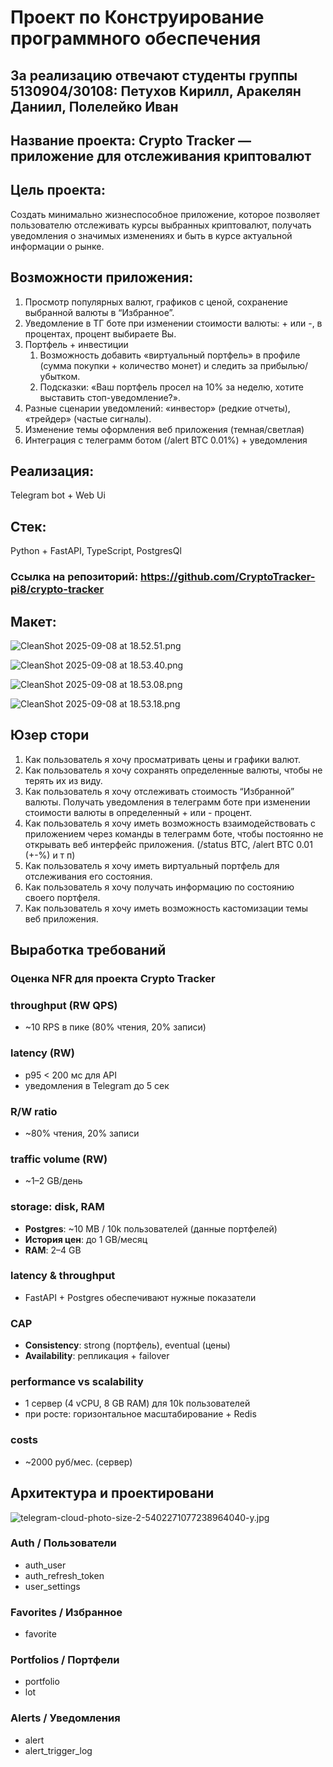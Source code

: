 # Проект по Конструирование программного обеспечения

## **За реализацию отвечают студенты группы 5130904/30108:** Петухов Кирилл, Аракелян Даниил, Полелейко Иван

## **Название проекта:** Crypto Tracker — приложение для отслеживания криптовалют

## **Цель проекта:**

Создать минимально жизнеспособное приложение, которое позволяет пользователю отслеживать курсы выбранных криптовалют, получать уведомления о значимых изменениях и быть в курсе актуальной информации о рынке.

## **Возможности приложения:**

1. Просмотр популярных валют, графиков с ценой, сохранение выбранной валюты в “Избранное”.
2. Уведомление в ТГ боте при изменении стоимости валюты: + или -, в процентах, процент выбираете Вы.
3. Портфель + инвестиции
    1. Возможность добавить «виртуальный портфель» в профиле (сумма покупки + количество монет) и следить за прибылью/убытком.
    2. Подсказки: «Ваш портфель просел на 10% за неделю, хотите выставить стоп-уведомление?».
4. Разные сценарии уведомлений: «инвестор» (редкие отчеты), «трейдер» (частые сигналы).
5. Изменение темы оформления веб приложения (темная/светлая)
6. Интеграция с телеграмм ботом (/alert BTC 0.01%) + уведомления

## **Реализация:**

Telegram bot + Web Ui

## **Стек:**

Python + FastAPI, TypeScript, PostgresQl

### **Ссылка на репозиторий:** https://github.com/CryptoTracker-pi8/crypto-tracker

## **Макет:**

![CleanShot 2025-09-08 at 18.52.51.png](%D0%9F%D1%80%D0%BE%D0%B5%D0%BA%D1%82%20%D0%BF%D0%BE%20%D0%9A%D0%BE%D0%BD%D1%81%D1%82%D1%80%D1%83%D0%B8%D1%80%D0%BE%D0%B2%D0%B0%D0%BD%D0%B8%D0%B5%20%D0%BF%D1%80%D0%BE%D0%B3%D1%80%D0%B0%D0%BC%D0%BC%D0%BD%D0%BE%D0%B3%D0%BE%20%D0%BE%D0%B1%D0%B5%D1%81%D0%BF%D0%B5%D1%87%D0%B5%D0%BD%D0%B8%D1%8F%2026894fb1369d80668d37f8e32b7263aa/CleanShot_2025-09-08_at_18.52.51.png)

![CleanShot 2025-09-08 at 18.53.40.png](%D0%9F%D1%80%D0%BE%D0%B5%D0%BA%D1%82%20%D0%BF%D0%BE%20%D0%9A%D0%BE%D0%BD%D1%81%D1%82%D1%80%D1%83%D0%B8%D1%80%D0%BE%D0%B2%D0%B0%D0%BD%D0%B8%D0%B5%20%D0%BF%D1%80%D0%BE%D0%B3%D1%80%D0%B0%D0%BC%D0%BC%D0%BD%D0%BE%D0%B3%D0%BE%20%D0%BE%D0%B1%D0%B5%D1%81%D0%BF%D0%B5%D1%87%D0%B5%D0%BD%D0%B8%D1%8F%2026894fb1369d80668d37f8e32b7263aa/CleanShot_2025-09-08_at_18.53.40.png)

![CleanShot 2025-09-08 at 18.53.08.png](%D0%9F%D1%80%D0%BE%D0%B5%D0%BA%D1%82%20%D0%BF%D0%BE%20%D0%9A%D0%BE%D0%BD%D1%81%D1%82%D1%80%D1%83%D0%B8%D1%80%D0%BE%D0%B2%D0%B0%D0%BD%D0%B8%D0%B5%20%D0%BF%D1%80%D0%BE%D0%B3%D1%80%D0%B0%D0%BC%D0%BC%D0%BD%D0%BE%D0%B3%D0%BE%20%D0%BE%D0%B1%D0%B5%D1%81%D0%BF%D0%B5%D1%87%D0%B5%D0%BD%D0%B8%D1%8F%2026894fb1369d80668d37f8e32b7263aa/CleanShot_2025-09-08_at_18.53.08.png)

![CleanShot 2025-09-08 at 18.53.18.png](%D0%9F%D1%80%D0%BE%D0%B5%D0%BA%D1%82%20%D0%BF%D0%BE%20%D0%9A%D0%BE%D0%BD%D1%81%D1%82%D1%80%D1%83%D0%B8%D1%80%D0%BE%D0%B2%D0%B0%D0%BD%D0%B8%D0%B5%20%D0%BF%D1%80%D0%BE%D0%B3%D1%80%D0%B0%D0%BC%D0%BC%D0%BD%D0%BE%D0%B3%D0%BE%20%D0%BE%D0%B1%D0%B5%D1%81%D0%BF%D0%B5%D1%87%D0%B5%D0%BD%D0%B8%D1%8F%2026894fb1369d80668d37f8e32b7263aa/CleanShot_2025-09-08_at_18.53.18.png)

## Юзер стори

1. Как пользователь я хочу просматривать цены и графики валют.
2. Как пользователь я хочу сохранять определенные валюты, чтобы не терять их из виду.
3. Как пользователь я хочу отслеживать стоимость “Избранной” валюты. Получать уведомления в телеграмм боте при изменении стоимости валюты в определенный + или - процент.
4. Как пользователь я хочу иметь возможность взаимодействовать с приложением через команды в телеграмм боте, чтобы постоянно не открывать веб интерфейс приложения. (/status BTC, /alert BTC 0.01 (+-%) и т п)
5. Как пользователь я хочу иметь виртуальный портфель для отслеживания его состояния.
6. Как пользователь я хочу получать информацию по состоянию своего портфеля.
7. Как пользователь я хочу иметь возможность кастомизации темы веб приложения.

## Выработка требований

### Оценка NFR для проекта Crypto Tracker

### throughput (RW QPS)

- ~10 RPS в пике (80% чтения, 20% записи)

### latency (RW)

- p95 < 200 мс для API
- уведомления в Telegram до 5 сек

### R/W ratio

- ~80% чтения, 20% записи

### traffic volume (RW)

- ~1–2 GB/день

### storage: disk, RAM

- **Postgres**: ~10 MB / 10k пользователей (данные портфелей)
- **История цен**: до 1 GB/месяц
- **RAM**: 2–4 GB

### latency & throughput

- FastAPI + Postgres обеспечивают нужные показатели

### CAP

- **Consistency**: strong (портфель), eventual (цены)
- **Availability**: репликация + failover

### performance vs scalability

- 1 сервер (4 vCPU, 8 GB RAM) для 10k пользователей
- при росте: горизонтальное масштабирование + Redis

### costs

- ~2000 руб/мес. (сервер)

## Архитектура и проектировани

![telegram-cloud-photo-size-2-5402271077238964040-y.jpg](%D0%9F%D1%80%D0%BE%D0%B5%D0%BA%D1%82%20%D0%BF%D0%BE%20%D0%9A%D0%BE%D0%BD%D1%81%D1%82%D1%80%D1%83%D0%B8%D1%80%D0%BE%D0%B2%D0%B0%D0%BD%D0%B8%D0%B5%20%D0%BF%D1%80%D0%BE%D0%B3%D1%80%D0%B0%D0%BC%D0%BC%D0%BD%D0%BE%D0%B3%D0%BE%20%D0%BE%D0%B1%D0%B5%D1%81%D0%BF%D0%B5%D1%87%D0%B5%D0%BD%D0%B8%D1%8F%2026894fb1369d80668d37f8e32b7263aa/telegram-cloud-photo-size-2-5402271077238964040-y.jpg)

### Auth / Пользователи

- auth_user
- auth_refresh_token
- user_settings

### Favorites / Избранное

- favorite

### Portfolios / Портфели

- portfolio
- lot

### Alerts / Уведомления

- alert
- alert_trigger_log
